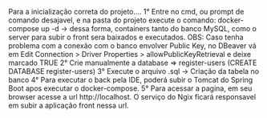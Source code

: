 Para a inicialização correta do projeto....
1° Entre no cmd, ou prompt de comando desajavel, e na pasta do projeto execute o comando: docker-compose up -d -> dessa forma, containers tanto do banco MySQL, como o server para subir o front sera baixados e executados.
  OBS: Caso tenha problema com a conexão com o banco envolver Public Key, no DBeaver vá em Edit Connection > Driver Properties > allowPublicKeyRetrieval e deixe marcado TRUE
2° Crie manualmente a database => register-users (CREATE DATABASE register-users)
3° Execute o arquivo .sql -> Criação da tabela no banco
4° Para executar o back pela IDE, poderá subir o Tomcat do Spring Boot apos executar o docker-compose.
5° Para acessar a pagina, em seu browser acesse a url http://localhost. O serviço do Ngix ficará responsavel em subir a aplicação front nessa url.
